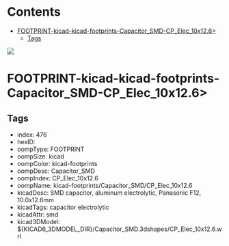 



Contents
========

* [FOOTPRINT-kicad-kicad-footprints-Capacitor_SMD-CP_Elec_10x12.6>](#footprint-kicad-kicad-footprints-capacitor_smd-cp_elec_10x126)
	* [Tags](#tags)
  
![][im]
# FOOTPRINT-kicad-kicad-footprints-Capacitor_SMD-CP_Elec_10x12.6>

## Tags

- index: 476
- hexID: 
- oompType: FOOTPRINT
- oompSize: kicad
- oompColor: kicad-footprints
- oompDesc: Capacitor_SMD
- oompIndex: CP_Elec_10x12.6
- oompName: kicad-footprints/Capacitor_SMD/CP_Elec_10x12.6
- kicadDesc: SMD capacitor, aluminum electrolytic, Panasonic F12, 10.0x12.6mm
- kicadTags: capacitor electrolytic
- kicadAttr: smd
- kicad3DModel: ${KICAD6_3DMODEL_DIR}/Capacitor_SMD.3dshapes/CP_Elec_10x12.6.wrl



[im]: image.png
